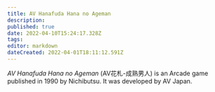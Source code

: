 ```yaml
---
title: AV Hanafuda Hana no Ageman
description: 
published: true
date: 2022-04-10T15:24:17.328Z
tags: 
editor: markdown
dateCreated: 2022-04-01T18:11:12.591Z
---
```


_AV Hanafuda Hana no Ageman_ (<span lang='ja'>AV花札-成熟男人</span>) is an Arcade game published in 1990 by Nichibutsu.
It was developed by AV Japan.
